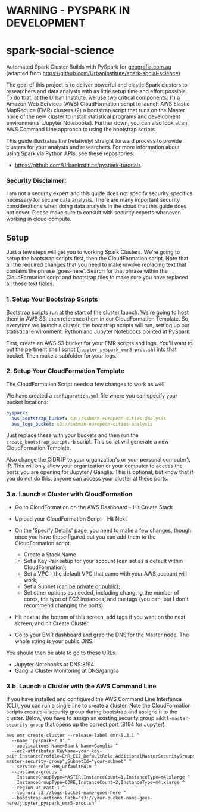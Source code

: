 
# WARNING - PYSPARK IN DEVELOPMENT

# spark-social-science
Automated Spark Cluster Builds with PySpark for [geografia.com.au](http://geografia.com.au) (adapted from https://github.com/UrbanInstitute/spark-social-science)

The goal of this project is to deliver powerful and elastic Spark clusters to researchers and data analysts with as little setup time and effort possible. To do that, at the Urban Institute, we use two critical components: (1) a Amazon Web Services (AWS) CloudFormation script to launch AWS Elastic MapReduce (EMR) clusters (2) a bootstrap script that runs on the Master node of the new cluster to install statistical programs and development environments (Jupyter Notebooks). Further down, you can also look at an AWS Command Line approach to using the bootstrap scripts.

This guide illustrates the (relatively) straight forward process to provide clusters for your analysts and researchers. For more information about using Spark via Python APIs, see these repositories:

* https://github.com/UrbanInstitute/pyspark-tutorials

### Security Disclaimer:

I am not a security expert and this guide does not specify security specifics necessary for secure data analysis. There are many important security considerations when doing data analysis in the cloud that this guide does not cover. Please make sure to consult with security experts whenever working in cloud compute.


## Setup

Just a few steps will get you to working Spark Clusters. We're going to setup the bootstrap scripts first, then the CloudFormation script. Note that all the required changes that you need to make involve replacing text that contains the phrase 'goes-here'. Search for that phrase within the CloudFormation script and bootstrap files to make sure you have replaced all those text fields.

### 1. Setup Your Bootstrap Scripts

Bootstrap scripts run at the start of the cluster launch. We're going to host them in AWS S3, then reference them in our CloudFormation Template. So, everytime we launch a cluster, the bootstrap scripts will run, setting up our statistical environment: Python and Jupyter Notebooks pointed at PySpark.

First, create an AWS S3 bucket for your EMR scripts and logs. You'll want to put the pertinent shell script (`jupyter_pyspark_emr5-proc.sh`) into that bucket. Then make a subfolder for your logs.

### 2. Setup Your CloudFormation Template

The CloudFormation Script needs a few changes to work as well.

We have created a `configuration.yml` file where you can specify your bucket locations:

```yaml
pyspark:
  aws_bootstrap_bucket: s3://sabman-european-cities-analysis
  aws_logs_bucket: s3://sabman-european-cities-analysis
```
Just replace these with your buckets and then run the `create_bootstrap_script.rb` script. This script will generate a new CloudFormation Template.

Also change the CIDR IP to your organzation's or your personal computer's IP. This will only allow your organization or your computer to access the ports you are opening for Jupyter / Ganglia. This is optional, but know that if you do not do this, anyone can access your cluster at these ports.


### 3.a. Launch a Cluster with CloudFormation
* Go to CloudFormation on the AWS Dashboard - Hit Create Stack
* Upload your CloudFormation Script - Hit Next
* On the 'Specify Details' page, you need to make a few changes, though once you have these figured out you can add them to the CloudFormation script.
	* Create a Stack Name
	* Set a Key Pair setup for your account (can set as a default within CloudFormation);
	* Set a VPC - the default VPC that came with your AWS account will work;
	* Set a Subnet ([can be private or public](https://aws.amazon.com/about-aws/whats-new/2015/12/launch-amazon-emr-clusters-in-amazon-vpc-private-subnets/));
	* Set other options as needed, including changing the number of cores, the type of EC2 instances, and the tags (you can, but I don't recommend changing the ports).

* Hit next at the bottom of this screen, add tags if you want on the next screen, and hit Create Cluster.
* Go to your EMR dashboard and grab the DNS for the Master node. The whole string is your public DNS. 

You should then be able to go to these URLs.
* Jupyter Notebooks at DNS:8194
* Ganglia Cluster Monitoring at DNS/ganglia


### 3.b. Launch a Cluster with the AWS Command Line

If you have installed and configured the AWS Command Line Interfance (CLI), you can run a single line to create a cluster. Note the CloudFormation scripts creates a security group during bootstrap and assigns it to the cluster. Below, you have to assign an existing security group `addtl-master-security-group` that opens up the correct port (8194 for Jupyter).

```shell
aws emr create-cluster --release-label emr-5.3.1 ^
  --name 'pyspark-2.0' ^
  --applications Name=Spark Name=Ganglia ^
  --ec2-attributes KeyName=your-key-pair,InstanceProfile=EMR_EC2_DefaultRole,AdditionalMasterSecurityGroups="addtl-master-security-group",SubnetId="your-subnet" ^
  --service-role EMR_DefaultRole ^
  --instance-groups ^
    InstanceGroupType=MASTER,InstanceCount=1,InstanceType=m4.xlarge ^
    InstanceGroupType=CORE,InstanceCount=2,InstanceType=m4.xlarge ^
  --region us-east-1 ^
  --log-uri s3://logs-bucket-name-goes-here ^
  --bootstrap-actions Path="s3://your-bucket-name-goes-here/jupyter_pyspark_emr5-proc.sh"
```


